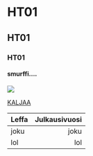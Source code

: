 # HT01

## HT01

### HT01

#### smurffi....

![](http://3.bp.blogspot.com/-Eo2jWdwEF68/UnduvLiRDcI/AAAAAAAAAVQ/wSksHbKTF1g/s1600/ella_smurffi.jpg)


[KALJAA](http://www.koff.fi/)




|Leffa           | Julkausivuosi               |
|:---------------|----------------------------:|
| joku           |  joku                       |
| lol            | lol                         |
